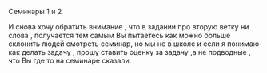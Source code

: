  Семинары 1 и 2

 И снова хочу обратить внимание , что в задании про вторую ветку ни слова , получается тем самым Вы пытаетесь как можно больше склонить людей смотреть семинар, но мы не в школе и если я понимаю как делать задачу , прошу ставить оценку за задачу ,а  не подводные , что Вы где то на семинаре сказали.